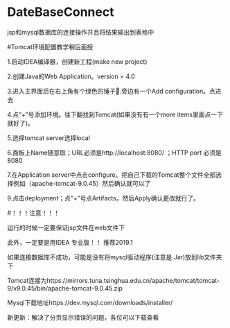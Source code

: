 # DateBaseConnect
jsp和mysql数据库的连接操作并且将结果输出到表格中


#Tomcat环境配置教学稍后面授

1.启动IDEA编译器，创建新工程(make new project)

2.创建Java的Web Application。version = 4.0

3.进入主界面后在右上角有个绿色的锤子🔨.旁边有一个Add configuration。点进去

4.点“+”号添加环境。往下翻找到Tomcat(如果没有有一个more items里面点一下就好了)。

5.选择tomcat server选择local

6.面板上Name随意取；URL必须是http://localhost:8080/ ；HTTP port 必须是8080

7.在Application server中点击configure。把自己下载的Tomcat整个文件全部选择例如（apache-tomcat-9.0.45）然后确认就可以了

9.点击deployment；点“+”号点Artifacts。然后Apply确认更改就行了。

#！！！注意！！！

运行的时候一定要保证jsp文件在web文件下

此外，一定要是用IDEA 专业版！！ 推荐2019.1

如果连接数据库不成功，可能是没有将mysql驱动程序(注意是.Jar)放到lib文件夹下

Tomcat连接为https://mirrors.tuna.tsinghua.edu.cn/apache/tomcat/tomcat-9/v9.0.45/bin/apache-tomcat-9.0.45.zip

Mysql下载地址https://dev.mysql.com/downloads/installer/

新更新：解决了分页显示错误的问题，各位可以下载查看